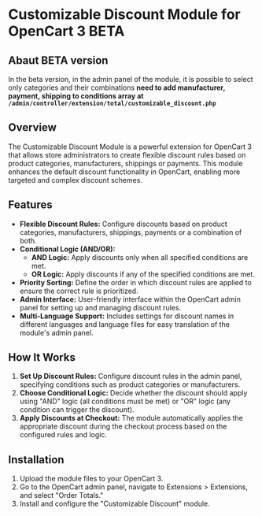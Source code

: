 # Customizable Discount Module for OpenCart 3 **BETA**

## Abaut BETA version
In the beta version, in the admin panel of the module, it is possible to select only categories and their combinations **need to add manufacturer, payment, shipping to conditions array at `/admin/controller/extension/total/customizable_discount.php`**

## Overview

The Customizable Discount Module is a powerful extension for OpenCart 3 that allows store administrators to create flexible discount rules based on product categories, manufacturers, shippings or payments. This module enhances the default discount functionality in OpenCart, enabling more targeted and complex discount schemes.

## Features

- **Flexible Discount Rules:** Configure discounts based on product categories, manufacturers, shippings, payments or a combination of both.
- **Conditional Logic (AND/OR):**
  - **AND Logic:** Apply discounts only when all specified conditions are met.
  - **OR Logic:** Apply discounts if any of the specified conditions are met.
- **Priority Sorting:** Define the order in which discount rules are applied to ensure the correct rule is prioritized.
- **Admin Interface:** User-friendly interface within the OpenCart admin panel for setting up and managing discount rules.
- **Multi-Language Support:** Includes settings for discount names in different languages ​​and language files for easy translation of the module's admin panel.

## How It Works

1. **Set Up Discount Rules:** Configure discount rules in the admin panel, specifying conditions such as product categories or manufacturers.
2. **Choose Conditional Logic:** Decide whether the discount should apply using "AND" logic (all conditions must be met) or "OR" logic (any condition can trigger the discount).
3. **Apply Discounts at Checkout:** The module automatically applies the appropriate discount during the checkout process based on the configured rules and logic.

## Installation

1. Upload the module files to your OpenCart 3.
2. Go to the OpenCart admin panel, navigate to Extensions > Extensions, and select "Order Totals."
3. Install and configure the "Customizable Discount" module.